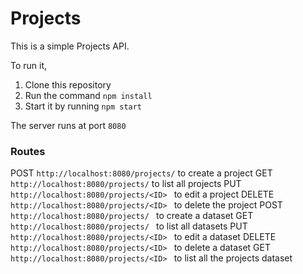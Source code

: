# Projects

This is a simple Projects API.

To run it,
 1. Clone this repository
 2. Run the command `npm install`
 3. Start it by running `npm start`

 The server runs at port `8080`

### Routes

POST `http://localhost:8080/projects/` to create a project
GET `http://localhost:8080/projects/` to list all projects
PUT `http://localhost:8080/projects/<ID> ` to edit a project
DELETE `http://localhost:8080/projects/<ID> ` to delete the project
POST `http://localhost:8080/projects/ ` to create a dataset
GET `http://localhost:8080/projects/ ` to list all datasets
PUT `http://localhost:8080/projects/<ID> ` to edit a dataset
DELETE `http://localhost:8080/projects/<ID> ` to delete a dataset
GET `http://localhost:8080/projects/<ID> ` to list all the projects dataset
